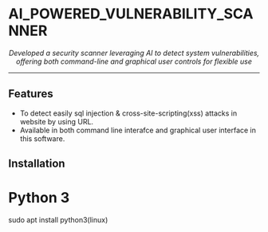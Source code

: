# AI_POWERED_VULNERABILITY_SCANNER

<p align="center">
  <em>Developed a security scanner leveraging AI to detect system vulnerabilities, offering both command-line and graphical user controls for flexible use</em>
</p>

---

## Features 

- To detect easily sql injection & cross-site-scripting(xss) attacks in website by using URL.
- Available in both command line interafce and graphical user interface in this software.

## Installation 
# Python 3
sudo apt install python3(linux)

